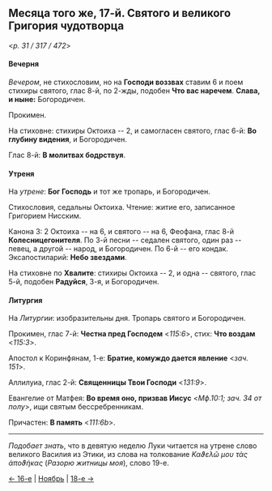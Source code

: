 
## Месяца того же, 17-й. Святого и великого Григория чудотворца

<*p. 31 / 317 / 472*>

#### Вечерня

*Вечером*, не стихословим, но на **Господи воззвах** ставим 6 и поем стихиры святого, глас 8-й, 
по 2-жды, подобен **Что вас наречем**. **Слава, и ныне:** Богородичен. 

Прокимен. 

На стиховне: стихиры Октоиха -- 2, и самогласен святого, глас 6-й: **Во глубину видения**, и Богородичен.

Глас 8-й: **В молитвах бодрствуя**.   

#### Утреня

На *утрене*: **Бог Господь** и тот же тропарь, и Богородичен. 

Стихословия, седальны Октоиха. 
Чтение: житие его, записанное Григорием Нисским. 

Канона 3: 2 Октоиха -- на 6, и святого -- на 6, Феофана, глас 8-й **Колесницегонителя**.
По 3-й песни -- седален святого, один раз -- певец, а другой -- народ, и Богородичен. 
По 6-й -- его кондак.  
Эксапостиларий: **Небо звездами**. 

На стиховне по **Хвалите**: стихиры Октоиха -- 2, и одна -- святого, глас 5-й, подобен **Радуйся**, 3-я, 
и Богородичен. 

#### Литургия

На *Литургии*: изобразительны дня. 
Тропарь святого и Богородичен. 

Прокимен, глас 7-й: **Честна пред Господем** <*115:6*>, стих: **Что воздам** <*115:3*>. 

Апостол к Коринфянам, 1-е: **Братие, комуждо дается явление** <*зач. 151*>.

Аллилуиа, глас 2-й: **Священницы Твои Господи** <*131:9*>.  

Евангелие от Матфея: **Во время оно, призвав Иисус** <*Мф.10:1; зач. 34 от полу*>, ищи святым бессребренникам.

Причастен: **В память** <*111:6b*>. 

---

*Подобает знать*, что в девятую неделю Луки читается на утрене слово великого Василия из Этики, 
из слова на толкование *Καϑελῶ μου τὰς ἀποϑήκας* (*Разорю житницы моя*), слово 19-е.   

[← 16-е](11_16_EUR.ru.md) | [Ноябрь](README.md#17-й) | [18-е →](11_18_EUR.ru.md)
